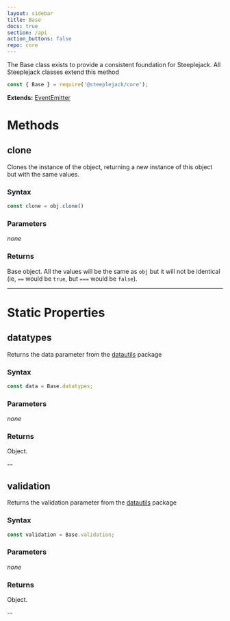 ```yaml
---
layout: sidebar
title: Base
docs: true
section: /api
action_buttons: false
repo: core
---
```


The Base class exists to provide a consistent foundation for Steeplejack. All Steeplejack classes extend this method 

```javascript
const { Base } = require('@steeplejack/core');
```

**Extends:** [EventEmitter](https://nodejs.org/api/events.html)

# Methods

## clone

Clones the instance of the object, returning a new instance of this object but with the same values.

### Syntax

```javascript
const clone = obj.clone()
```

### Parameters

_none_

### Returns

Base object. All the values will be the same as `obj` but it will not be identical (ie, `==` would be `true`, but
`===` would be `false`).

---

# Static Properties

## datatypes

Returns the data parameter from the [datautils](https://github.com/riggerthegeek/datautils-js) package

### Syntax

```javascript
const data = Base.datatypes;
```

### Parameters

_none_

### Returns

Object.

--

## validation

Returns the validation parameter from the [datautils](https://github.com/riggerthegeek/datautils-js) package

### Syntax

```javascript
const validation = Base.validation;
```

### Parameters

_none_

### Returns

Object.

--

